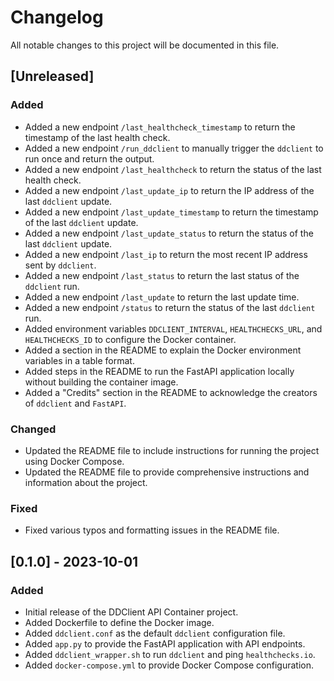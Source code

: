 # Changelog

All notable changes to this project will be documented in this file.

## [Unreleased]

### Added

- Added a new endpoint `/last_healthcheck_timestamp` to return the timestamp of the last health check.
- Added a new endpoint `/run_ddclient` to manually trigger the `ddclient` to run once and return the output.
- Added a new endpoint `/last_healthcheck` to return the status of the last health check.
- Added a new endpoint `/last_update_ip` to return the IP address of the last `ddclient` update.
- Added a new endpoint `/last_update_timestamp` to return the timestamp of the last `ddclient` update.
- Added a new endpoint `/last_update_status` to return the status of the last `ddclient` update.
- Added a new endpoint `/last_ip` to return the most recent IP address sent by `ddclient`.
- Added a new endpoint `/last_status` to return the last status of the `ddclient` run.
- Added a new endpoint `/last_update` to return the last update time.
- Added a new endpoint `/status` to return the status of the last `ddclient` run.
- Added environment variables `DDCLIENT_INTERVAL`, `HEALTHCHECKS_URL`, and `HEALTHCHECKS_ID` to configure the Docker container.
- Added a section in the README to explain the Docker environment variables in a table format.
- Added steps in the README to run the FastAPI application locally without building the container image.
- Added a "Credits" section in the README to acknowledge the creators of `ddclient` and `FastAPI`.

### Changed

- Updated the README file to include instructions for running the project using Docker Compose.
- Updated the README file to provide comprehensive instructions and information about the project.

### Fixed

- Fixed various typos and formatting issues in the README file.

## [0.1.0] - 2023-10-01

### Added

- Initial release of the DDClient API Container project.
- Added Dockerfile to define the Docker image.
- Added `ddclient.conf` as the default `ddclient` configuration file.
- Added `app.py` to provide the FastAPI application with API endpoints.
- Added `ddclient_wrapper.sh` to run `ddclient` and ping `healthchecks.io`.
- Added `docker-compose.yml` to provide Docker Compose configuration.
